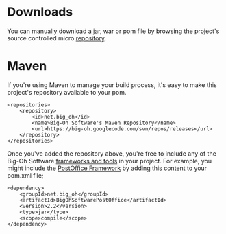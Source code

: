 # Downloads #

You can manually download a jar, war or pom file by browsing the project's source controlled micro [repository](http://code.google.com/p/big-oh/source/browse/#svn/repos/releases).


# Maven #

If you're using Maven to manage your build process, it's easy to make this project's repository available to your pom.

```
<repositories>
	<repository>
		<id>net.big_oh</id>
		<name>Big-Oh Software's Maven Repository</name>
		<url>https://big-oh.googlecode.com/svn/repos/releases</url>
	</repository>
</repositories>
```

Once you've added the repository above, you're free to include any of the Big-Oh Software [frameworks and tools](http://big-oh.googlecode.com/svn/site/1.BigOhSoftwareFrameworksAndTools/index.html) in your project.  For example, you might include the [PostOffice Framework](http://big-oh.googlecode.com/svn/site/1.BigOhSoftwareFrameworksAndTools/BigOhSoftwarePostOffice/index.html) by adding this content to your pom.xml file;


```
<dependency>
	<groupId>net.big_oh</groupId>
	<artifactId>BigOhSoftwarePostOffice</artifactId>
	<version>2.2</version>
	<type>jar</type>
	<scope>compile</scope>
</dependency>
```